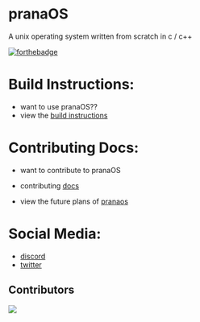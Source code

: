 # pranaOS
A unix operating system written from scratch in c / c++

[![forthebadge](https://forthebadge.com/images/badges/made-with-c-plus-plus.svg)](https://forthebadge.com)

# Build Instructions:
- want to use pranaOS??
- view the [build instructions](https://github.com/pranaOS/pranaOS/blob/master/docs/build.md)

# Contributing Docs:
- want to contribute to pranaOS
- contributing [docs](https://github.com/pranaOS/pranaOS/blob/master/docs/contributing.md)


- view the future plans of [pranaos](https://github.com/pranaOS/pranaOS/blob/master/plans/plans.pdf)

# Social Media:
- [discord](https://discord.gg/XmpBTmy9Bz)
- [twitter](https://twitter.com/os_prana)

## Contributors

<a href="https://github.com/pranaOS/pranaOS/graphs/contributors">
  <img src="https://contributors-img.web.app/image?repo=pranaOS/pranaOS" />
</a>
